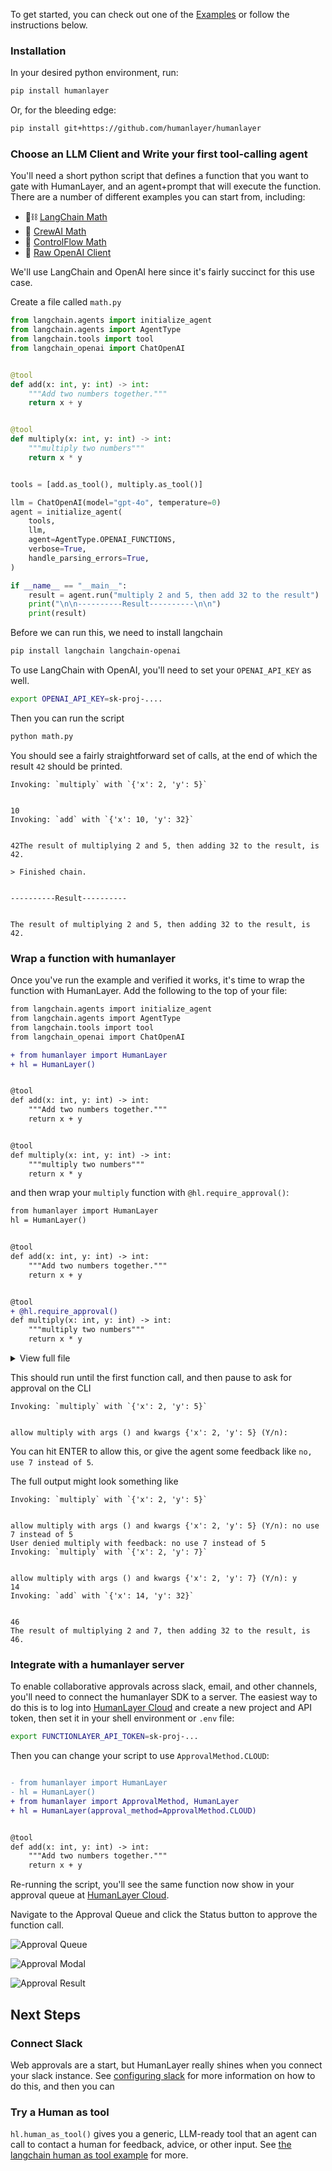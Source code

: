 To get started, you can check out one of the [Examples](../examples/) or follow the instructions below.

### Installation

In your desired python environment, run:

```bash
pip install humanlayer
```

Or, for the bleeding edge:

```bash
pip install git+https://github.com/humanlayer/humanlayer
```

### Choose an LLM Client and Write your first tool-calling agent

You'll need a short python script that defines a function that you want to gate with HumanLayer,
and an agent+prompt that will execute the function.
There are a number of different examples you can start from, including:

- 🦜⛓️ [LangChain Math](../examples/langchain/01-math_example.py)
- 🚣‍ [CrewAI Math](../examples/crewai/crewai_math.py)
- 🦾 [ControlFlow Math](../examples/controlflow/controlflow_math.py)
- 🧠 [Raw OpenAI Client](../examples/openai_client/math_example.py)

We'll use LangChain and OpenAI here since it's fairly succinct for this use case.

Create a file called `math.py`

```python
from langchain.agents import initialize_agent
from langchain.agents import AgentType
from langchain.tools import tool
from langchain_openai import ChatOpenAI


@tool
def add(x: int, y: int) -> int:
    """Add two numbers together."""
    return x + y


@tool
def multiply(x: int, y: int) -> int:
    """multiply two numbers"""
    return x * y


tools = [add.as_tool(), multiply.as_tool()]

llm = ChatOpenAI(model="gpt-4o", temperature=0)
agent = initialize_agent(
    tools,
    llm,
    agent=AgentType.OPENAI_FUNCTIONS,
    verbose=True,
    handle_parsing_errors=True,
)

if __name__ == "__main__":
    result = agent.run("multiply 2 and 5, then add 32 to the result")
    print("\n\n----------Result----------\n\n")
    print(result)
```

Before we can run this, we need to install langchain

```bash
pip install langchain langchain-openai
```

To use LangChain with OpenAI, you'll need to set your `OPENAI_API_KEY` as well.

```bash
export OPENAI_API_KEY=sk-proj-....
```

Then you can run the script

```bash
python math.py
```

You should see a fairly straightforward set of calls, at the end of which the result `42` should be printed.

```
Invoking: `multiply` with `{'x': 2, 'y': 5}`


10
Invoking: `add` with `{'x': 10, 'y': 32}`


42The result of multiplying 2 and 5, then adding 32 to the result, is 42.

> Finished chain.


----------Result----------


The result of multiplying 2 and 5, then adding 32 to the result, is 42.

```

### Wrap a function with humanlayer

Once you've run the example and verified it works, it's time to wrap the function with HumanLayer.
Add the following to the top of your file:

```diff
from langchain.agents import initialize_agent
from langchain.agents import AgentType
from langchain.tools import tool
from langchain_openai import ChatOpenAI

+ from humanlayer import HumanLayer
+ hl = HumanLayer()


@tool
def add(x: int, y: int) -> int:
    """Add two numbers together."""
    return x + y


@tool
def multiply(x: int, y: int) -> int:
    """multiply two numbers"""
    return x * y
```

and then wrap your `multiply` function with `@hl.require_approval()`:

```diff
from humanlayer import HumanLayer
hl = HumanLayer()


@tool
def add(x: int, y: int) -> int:
    """Add two numbers together."""
    return x + y


@tool
+ @hl.require_approval()
def multiply(x: int, y: int) -> int:
    """multiply two numbers"""
    return x * y
```

<details>
<summary>View full file</summary>

```python
from langchain.agents import initialize_agent
from langchain.agents import AgentType
from langchain.tools import tool
from langchain_openai import ChatOpenAI

from humanlayer import HumanLayer
hl = HumanLayer()


@tool
def add(x: int, y: int) -> int:
    """Add two numbers together."""
    return x + y


@tool
@hl.require_approval()
def multiply(x: int, y: int) -> int:
    """multiply two numbers"""
    return x * y


tools = [add.as_tool(), multiply.as_tool()]

llm = ChatOpenAI(model="gpt-4o", temperature=0)
agent = initialize_agent(
    tools,
    llm,
    agent=AgentType.OPENAI_FUNCTIONS,
    verbose=True,
    handle_parsing_errors=True,
)

if __name__ == "__main__":
    result = agent.run("multiply 2 and 5, then add 32 to the result")
    print("\n\n----------Result----------\n\n")
    print(result)
```

</details>

This should run until the first function call, and then pause to ask for approval on the CLI

```
Invoking: `multiply` with `{'x': 2, 'y': 5}`


allow multiply with args () and kwargs {'x': 2, 'y': 5} (Y/n):
```

You can hit ENTER to allow this, or give the agent some feedback like `no, use 7 instead of 5`.

The full output might look something like

```
Invoking: `multiply` with `{'x': 2, 'y': 5}`


allow multiply with args () and kwargs {'x': 2, 'y': 5} (Y/n): no use 7 instead of 5
User denied multiply with feedback: no use 7 instead of 5
Invoking: `multiply` with `{'x': 2, 'y': 7}`


allow multiply with args () and kwargs {'x': 2, 'y': 7} (Y/n): y
14
Invoking: `add` with `{'x': 14, 'y': 32}`


46
The result of multiplying 2 and 7, then adding 32 to the result, is 46.
```

### Integrate with a humanlayer server

To enable collaborative approvals across slack, email, and other channels, you'll need to connect the
humanlayer SDK to a server. The easiest way to do this is to log into [HumanLayer Cloud](https://app.humanlayer.com) and create a new project and API token, then set it in your shell environment or `.env` file:

```bash
export FUNCTIONLAYER_API_TOKEN=sk-proj-...
```

Then you can change your script to use `ApprovalMethod.CLOUD`:

```diff

- from humanlayer import HumanLayer
- hl = HumanLayer()
+ from humanlayer import ApprovalMethod, HumanLayer
+ hl = HumanLayer(approval_method=ApprovalMethod.CLOUD)


@tool
def add(x: int, y: int) -> int:
    """Add two numbers together."""
    return x + y

```

Re-running the script, you'll see the same function now show in your approval queue at [HumanLayer Cloud](https://app.humanlayer.dev).

Navigate to the Approval Queue and click the Status button to approve the function call.

![Approval Queue](./images/getting_started_web_queue.png)

![Approval Modal](./images/getting_started_web_approve.png)

![Approval Result](./images/getting_started_web_approved.png)

## Next Steps

### Connect Slack

Web approvals are a start, but HumanLayer really shines when you connect your slack instance. See [configuring slack](./configuring-slack.md) for more information on how to do this, and then you can

### Try a Human as tool

`hl.human_as_tool()` gives you a generic, LLM-ready tool that an agent can call to contact a human for feedback, advice, or other input. See [the langchain human as tool example](../examples/langchain/03-human_as_tool.py) for more.
